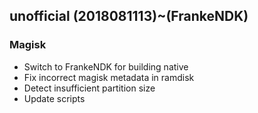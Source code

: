 ## unofficial (2018081113)~(FrankeNDK) 

### Magisk
- Switch to FrankeNDK for building native
- Fix incorrect magisk metadata in ramdisk
- Detect insufficient partition size
- Update scripts
